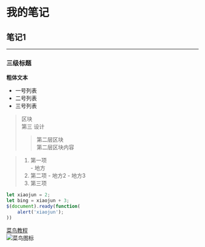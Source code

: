 # 我的笔记  

## 笔记1  

---
### 三级标题
**粗体文本** 

- 一号列表
- 二号列表
- 三号列表
> 区块  
第三
设计 
>> 第二层区块  
第二层区块内容

> 1. 第一项  
    - 地方 
> 2. 第二项
    - 地方2
    - 地方3 
> 3. 第三项
````javascript
let xiaojun = 2;
let bing = xiaojun + 3;
$(document).ready(function(
    alert('xiaojun');
))
````
[菜鸟教程](http://www.sohu.com)  
![菜鸟图标](http://github.com/fwxj2000/git_xiao_test/星球.jpg)











